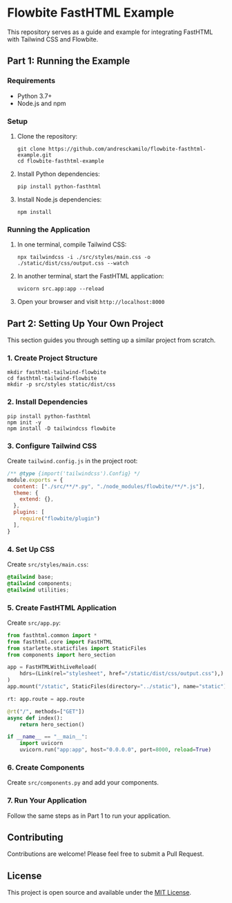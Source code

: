 # Flowbite FastHTML Example

This repository serves as a guide and example for integrating FastHTML with Tailwind CSS and Flowbite.

## Part 1: Running the Example

### Requirements

- Python 3.7+
- Node.js and npm

### Setup

1. Clone the repository:
   ```
   git clone https://github.com/andresckamilo/flowbite-fasthtml-example.git
   cd flowbite-fasthtml-example
   ```

2. Install Python dependencies:
   ```
   pip install python-fasthtml
   ```

3. Install Node.js dependencies:
   ```
   npm install
   ```

### Running the Application

1. In one terminal, compile Tailwind CSS:
   ```
   npx tailwindcss -i ./src/styles/main.css -o ./static/dist/css/output.css --watch
   ```

2. In another terminal, start the FastHTML application:
   ```
   uvicorn src.app:app --reload
   ```

3. Open your browser and visit `http://localhost:8000`

## Part 2: Setting Up Your Own Project

This section guides you through setting up a similar project from scratch.

### 1. Create Project Structure

```
mkdir fasthtml-tailwind-flowbite
cd fasthtml-tailwind-flowbite
mkdir -p src/styles static/dist/css
```

### 2. Install Dependencies

```
pip install python-fasthtml
npm init -y
npm install -D tailwindcss flowbite
```

### 3. Configure Tailwind CSS

Create `tailwind.config.js` in the project root:

```javascript
/** @type {import('tailwindcss').Config} */
module.exports = {
  content: ["./src/**/*.py", "./node_modules/flowbite/**/*.js"],
  theme: {
    extend: {},
  },
  plugins: [
    require("flowbite/plugin")
  ],
}
```

### 4. Set Up CSS

Create `src/styles/main.css`:

```css
@tailwind base;
@tailwind components;
@tailwind utilities;
```

### 5. Create FastHTML Application

Create `src/app.py`:

```python
from fasthtml.common import *
from fasthtml.core import FastHTML
from starlette.staticfiles import StaticFiles
from components import hero_section

app = FastHTMLWithLiveReload(
    hdrs=(Link(rel="stylesheet", href="/static/dist/css/output.css"),)
)
app.mount("/static", StaticFiles(directory="../static"), name="static")

rt: app.route = app.route

@rt("/", methods=["GET"])
async def index():
    return hero_section()

if __name__ == "__main__":
    import uvicorn
    uvicorn.run("app:app", host="0.0.0.0", port=8000, reload=True)
```

### 6. Create Components

Create `src/components.py` and add your components.

### 7. Run Your Application

Follow the same steps as in Part 1 to run your application.

## Contributing

Contributions are welcome! Please feel free to submit a Pull Request.

## License

This project is open source and available under the [MIT License](LICENSE).
